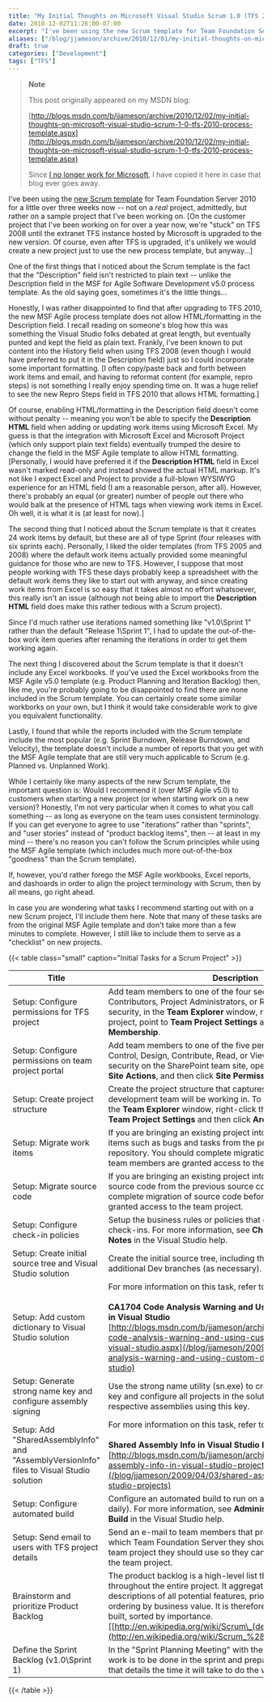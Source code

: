 ```yaml
---
title: "My Initial Thoughts on Microsoft Visual Studio Scrum 1.0 (TFS 2010 Process Template)"
date: 2010-12-02T11:26:00-07:00
excerpt: "I've been using the new Scrum template for Team Foundation Server 2010 for a little over three weeks now -- not on a real project, admittedly, but rather on a sample project that I've been working on. [On the customer project that I've been working on..."
aliases: ["/blog/jjameson/archive/2010/12/01/my-initial-thoughts-on-microsoft-visual-studio-scrum-1-0-tfs-2010-process-template.aspx", "/blog/jjameson/archive/2010/12/02/my-initial-thoughts-on-microsoft-visual-studio-scrum-1-0-tfs-2010-process-template.aspx"]
draft: true
categories: ["Development"]
tags: ["TFS"]
---
```


> **Note**
>
> This post originally appeared on my MSDN blog:
>
> [http://blogs.msdn.com/b/jjameson/archive/2010/12/02/my-initial-thoughts-on-microsoft-visual-studio-scrum-1-0-tfs-2010-process-template.aspx](http://blogs.msdn.com/b/jjameson/archive/2010/12/02/my-initial-thoughts-on-microsoft-visual-studio-scrum-1-0-tfs-2010-process-template.aspx)
>
> Since
> [I no longer work for Microsoft](/blog/jjameson/2011/09/02/last-day-with-microsoft),
> I have copied it here in case that blog ever goes away.

I've been using the
[new Scrum template](http://visualstudiogallery.msdn.microsoft.com/en-us/59ac03e3-df99-4776-be39-1917cbfc5d8e)
for Team Foundation Server 2010 for a little over three weeks now -- not on a
*real* project, admittedly, but rather on a sample project that I've been
working on. [On the customer project that I've been working on for over a year
now, we're "stuck" on TFS 2008 until the extranet TFS instance hosted by
Microsoft is upgraded to the new version. Of course, even after TFS is upgraded,
it's unlikely we would create a new project just to use the new process
template, but anyway...]

One of the first things that I noticed about the Scrum template is the fact that
the "Description" field isn't restricted to plain text -- unlike the Description
field in the MSF for Agile Software Development v5.0 process template. As the
old saying goes, sometimes it's the little things...

Honestly, I was rather disappointed to find that after upgrading to TFS 2010,
the new MSF Agile process template does not allow HTML/formatting in the
Description field. I recall reading on someone's blog how this was something the
Visual Studio folks debated at great length, but eventually punted and kept the
field as plain text. Frankly, I've been known to put content into the History
field when using TFS 2008 (even though I would have preferred to put it in the
Description field) just so I could incorporate some important formatting. [I
often copy/paste back and forth between work items and email, and having to
reformat content (for example, repro steps) is not something I really enjoy
spending time on. It was a huge relief to see the new Repro Steps field in TFS
2010 that allows HTML formatting.]

Of course, enabling HTML/formatting in the Description field doesn't come
without penalty -- meaning you won't be able to specify the **Description HTML**
field when adding or updating work items using Microsoft Excel. My guess is that
the integration with Microsoft Excel and Microsoft Project (which only support
plain text fields) eventually trumped the desire to change the field in the MSF
Agile template to allow HTML formatting. [Personally, I would have preferred it
if the **Description HTML** field in Excel wasn't marked read-only and instead
showed the actual HTML markup. It's not like I expect Excel and Project to
provide a full-blown WYSIWYG experience for an HTML field (I am a reasonable
person, after all). However, there's probably an equal (or greater) number of
people out there who would balk at the presence of HTML tags when viewing work
items in Excel. Oh well, it is what it is (at least for now).]

The second thing that I noticed about the Scrum template is that it creates 24
work items by default, but these are all of type Sprint (four releases with six
sprints each). Personally, I liked the older templates (from TFS 2005 and 2008)
where the default work items actually provided some meaningful guidance for
those who are new to TFS. However, I suppose that most people working with TFS
these days probably keep a spreadsheet with the default work items they like to
start out with anyway, and since creating work items from Excel is so easy that
it takes almost no effort whatsoever, this really isn't an issue (although not
being able to import the **Description HTML** field does make this rather
tedious with a Scrum project).

Since I'd much rather use iterations named something like "v1.0\Sprint 1" rather
than the default "Release 1\Sprint 1", I had to update the out-of-the-box work
item queries after renaming the iterations in order to get them working again.

The next thing I discovered about the Scrum template is that it doesn't include
any Excel workbooks. If you've used the Excel workbooks from the MSF Agile v5.0
template (e.g. Product Planning and Iteration Backlog) then, like me, you're
probably going to be disappointed to find there are none included in the Scrum
template. You can certainly create some similar workborks on your own, but I
think it would take considerable work to give you equivalent functionality.

Lastly, I found that while the reports included with the Scrum template include
the most popular (e.g. Sprint Burndown, Release Burndown, and Velocity), the
template doesn't include a number of reports that you get with the MSF Agile
template that are still very much applicable to Scrum (e.g. Planned vs.
Unplanned Work).

While I certainly like many aspects of the new Scrum template, the important
question is: Would I recommend it (over MSF Agile v5.0) to customers when
starting a new project (or when starting work on a new version)? Honestly, I'm
not very particular when it comes to what you call something -- as long as
everyone on the team uses consistent terminology. If you can get everyone to
agree to use "iterations" rather than "sprints", and "user stories" instead of
"product backlog items", then -- at least in my mind -- there's no reason you
can't follow the Scrum principles while using the MSF Agile template (which
includes much more out-of-the-box "goodness" than the Scrum template).

If, however, you'd rather forego the MSF Agile workbooks, Excel reports, and
dashoards in order to align the project terminology with Scrum, then by all
means, go right ahead.

In case you are wondering what tasks I recommend starting out with on a new
Scrum project, I'll include them here. Note that many of these tasks are from
the original MSF Agile template and don't take more than a few minutes to
complete. However, I still like to include them to serve as a "checklist" on new
projects.

{{< table class="small" caption="Initial Tasks for a Scrum Project" >}}

| Title | Description |
| --- | --- |
| Setup: Configure permissions for TFS project | Add team members to one of the four security groups: Builders, Contributors, Project Administrators, or Readers. To configure security, in the **Team Explorer** window, right-click the team project, point to **Team Project Settings** and then click **Group Membership**. |
| Setup: Configure permissions on team project portal | Add team members to one of the five permission levels: Full Control, Design, Contribute, Read, or View Only. To configure security on the SharePoint team site, open the project portal, click **Site Actions**, and then click **Site Permissions**. |
| Setup: Create project structure | Create the project structure that captures what areas the development team will be working in. To set project structure, in the **Team Explorer** window, right-click the team project, point to **Team Project Settings** and then click **Areas and Iterations**. |
| Setup: Migrate work items | If you are bringing an existing project into VSTS, migrate work items such as bugs and tasks from the previous work item repository. You should complete migration of work items before team members are granted access to the team project. |
| Setup: Migrate source code | If you are bringing an existing project into VSTS, migrate the source code from the previous source code repository. You should complete migration of source code before team members are granted access to the team project. |
| Setup: Configure check-in policies | Setup the business rules or policies that govern source code check-ins. For more information, see **Check-in Policies and Notes** in the Visual Studio help. |
| Setup: Create initial source tree and Visual Studio solution | Create the initial source tree, including the Main branch and additional Dev branches (as necessary). |
| Setup: Add custom dictionary to Visual Studio solution | For more information on this task, refer to the following blog post:<br><br>**CA1704 Code Analysis Warning and Using Custom Dictionaries in Visual Studio**<br>[http://blogs.msdn.com/b/jjameson/archive/2009/04/02/ca1704-code-analysis-warning-and-using-custom-dictionaries-in-visual-studio.aspx](/blog/jjameson/2009/04/02/ca1704-code-analysis-warning-and-using-custom-dictionaries-in-visual-studio) |
| Setup: Generate strong name key and configure assembly signing | Use the strong name utility (sn.exe) to create a new strong name key and configure all projects in the solution to sign their respective assemblies using this key. |
| Setup: Add "SharedAssemblyInfo" and "AssemblyVersionInfo" files to Visual Studio solution | For more information on this task, refer to the following blog post:<br><br>**Shared Assembly Info in Visual Studio Projects**<br>[http://blogs.msdn.com/b/jjameson/archive/2009/04/03/shared-assembly-info-in-visual-studio-projects.aspx](/blog/jjameson/2009/04/03/shared-assembly-info-in-visual-studio-projects) |
| Setup: Configure automated build | Configure an automated build to run on a periodic basis (typically daily). For more information, see **Administering Team Foundation Build** in the Visual Studio help. |
| Setup: Send email to users with TFS project details | Send an e-mail to team members that provides information about which Team Foundation Server they should connect to, and which team project they should use so they can get started working on the team project. |
| Brainstorm and prioritize Product Backlog | The product backlog is a high-level list that is maintained throughout the entire project. It aggregates backlog items: broad descriptions of all potential features, prioritized as an absolute ordering by business value. It is therefore the "What" that will be built, sorted by importance. [[http://en.wikipedia.org/wiki/Scrum\_(development)](http://en.wikipedia.org/wiki/Scrum_%28development%29)] |
| Define the Sprint Backlog (v1.0\Sprint 1) | In the "Sprint Planning Meeting" with the entire team, select what work is to be done in the sprint and prepare the Sprint Backlog that details the time it will take to do the work. |

{{< /table >}}


